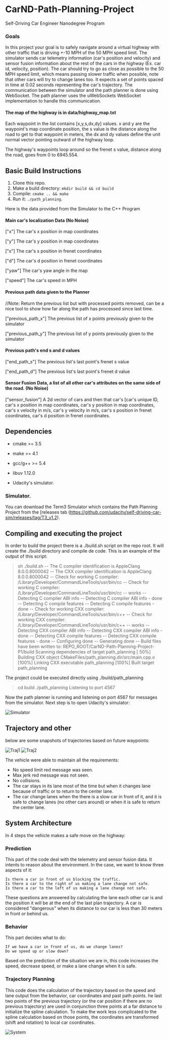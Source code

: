 # CarND-Path-Planning-Project
Self-Driving Car Engineer Nanodegree Program
   

### Goals
In this project your goal is to safely navigate around a virtual highway with other traffic that is driving +-10 MPH of the 50 MPH speed limit. The simulator sends car telemetry information (car's position and velocity) and sensor fusion information about the rest of the cars in the highway (Ex. car id, velocity, position). The car should try to go as close as possible to the 50 MPH speed limit, which means passing slower traffic when possible, note that other cars will try to change lanes too. It expects a set of points spaced in time at 0.02 seconds representing the car's trajectory. The communication between the simulator and the path planner is done using WebSocket. The path planner uses the uWebSockets WebSocket implementation to handle this communication.

#### The map of the highway is in data/highway_map.txt
Each waypoint in the list contains  [x,y,s,dx,dy] values. x and y are the waypoint's map coordinate position, the s value is the distance along the road to get to that waypoint in meters, the dx and dy values define the unit normal vector pointing outward of the highway loop.

The highway's waypoints loop around so the frenet s value, distance along the road, goes from 0 to 6945.554.

## Basic Build Instructions

1. Clone this repo.
2. Make a build directory: `mkdir build && cd build`
3. Compile: `cmake .. && make`
4. Run it: `./path_planning`.

Here is the data provided from the Simulator to the C++ Program

#### Main car's localization Data (No Noise)

["x"] The car's x position in map coordinates

["y"] The car's y position in map coordinates

["s"] The car's s position in frenet coordinates

["d"] The car's d position in frenet coordinates

["yaw"] The car's yaw angle in the map

["speed"] The car's speed in MPH

#### Previous path data given to the Planner

//Note: Return the previous list but with processed points removed, can be a nice tool to show how far along
the path has processed since last time. 

["previous_path_x"] The previous list of x points previously given to the simulator

["previous_path_y"] The previous list of y points previously given to the simulator

#### Previous path's end s and d values 

["end_path_s"] The previous list's last point's frenet s value

["end_path_d"] The previous list's last point's frenet d value

#### Sensor Fusion Data, a list of all other car's attributes on the same side of the road. (No Noise)

["sensor_fusion"] A 2d vector of cars and then that car's [car's unique ID, car's x position in map coordinates, car's y position in map coordinates, car's x velocity in m/s, car's y velocity in m/s, car's s position in frenet coordinates, car's d position in frenet coordinates. 



## Dependencies

* cmake >= 3.5
  
* make >= 4.1
  
* gcc/g++ >= 5.4
  
* libuv 1.12.0

* Udacity's simulator.


### Simulator.
You can download the Term3 Simulator which contains the Path Planning Project from the [releases tab (https://github.com/udacity/self-driving-car-sim/releases/tag/T3_v1.2). 

## Compiling and executing the project

In order to build the project there is a ./build.sh script on the repo root. It will create the ./build directory and compile de code. This is an example of the output of this script:

> sh ./build.sh
-- The C compiler identification is AppleClang 8.0.0.8000042
-- The CXX compiler identification is AppleClang 8.0.0.8000042
-- Check for working C compiler: /Library/Developer/CommandLineTools/usr/bin/cc
-- Check for working C compiler: /Library/Developer/CommandLineTools/usr/bin/cc -- works
-- Detecting C compiler ABI info
-- Detecting C compiler ABI info - done
-- Detecting C compile features
-- Detecting C compile features - done
-- Check for working CXX compiler: /Library/Developer/CommandLineTools/usr/bin/c++
-- Check for working CXX compiler: /Library/Developer/CommandLineTools/usr/bin/c++ -- works
-- Detecting CXX compiler ABI info
-- Detecting CXX compiler ABI info - done
-- Detecting CXX compile features
-- Detecting CXX compile features - done
-- Configuring done
-- Generating done
-- Build files have been written to: REPO_ROOT/CarND-Path-Planning-Project-P1/build
Scanning dependencies of target path_planning
[ 50%] Building CXX object CMakeFiles/path_planning.dir/src/main.cpp.o
[100%] Linking CXX executable path_planning
[100%] Built target path_planning

The project could be executed directly using ./build/path_planning

> cd build
> ./path_planning
Listening to port 4567

Now the path planner is running and listening on port 4567 for messages from the simulator. Next step is to open Udacity's simulator:

![Simulator](Photos/simulator.png)

## Trajectory and other 
below are some snapshots of trajectories based on future waypoints:

![Traj1](Photos/Traj1.png)
![Traj2](Photos/Traj2.png)

The vehicle were able to maintain all the requirements:

- No speed limit red message was seen.
- Max jerk red message was not seen.
- No collisions.
- The car stays in its lane most of the time but when it changes lane because of traffic or to return to the center lane.
- The car change lanes when the there is a slow car in front of it, and it is safe to change lanes (no other cars around) or when it is safe to return the center lane.

## System Architecture

In 4 steps the vehicle makes a safe move on the highway:

### Prediction

This part of the code deal with the telemetry and sensor fusion data. It intents to reason about the environment. In the case, we want to know three aspects of it:

    Is there a car in front of us blocking the traffic.
    Is there a car to the right of us making a lane change not safe.
    Is there a car to the left of us making a lane change not safe.

These questions are answered by calculating the lane each other car is and the position it will be at the end of the last plan trajectory. A car is considered "dangerous" when its distance to our car is less than 30 meters in front or behind us.

### Behavior

This part decides what to do:

    If we have a car in front of us, do we change lanes?
    Do we speed up or slow down?

Based on the prediction of the situation we are in, this code increases the speed, decrease speed, or make a lane change when it is safe.

### Trajectory Planning

This code does the calculation of the trajectory based on the speed and lane output from the behavior, car coordinates and past path points.
he last two points of the previous trajectory (or the car position if there are no previous trajectory) are used in conjunction three points at a far distance to initialize the spline calculation. To make the work less complicated to the spline calculation based on those points, the coordinates are transformed (shift and rotation) to local car coordinates.


![System](Photos/SystemArch.png)









